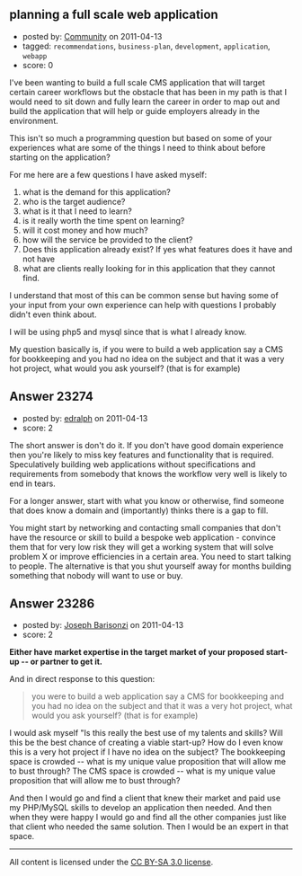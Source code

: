 ## planning a full scale web application

- posted by: [Community](https://stackexchange.com/users/-1/-1-community) on 2011-04-13
- tagged: `recommendations`, `business-plan`, `development`, `application`, `webapp`
- score: 0

I've been wanting to build a full scale CMS application that will target certain career workflows but the obstacle that has been in my path is that I would need to sit down and fully learn the career in order to map out and build the application that will help or guide employers already in the environment.

This isn't so much a programming question but based on some of your experiences what are some of the things I need to think about before starting on the application?

For me here are a few questions I have asked myself:

1. what is the demand for this application?
2. who is the target audience?
3. what is it that I need to learn?
4. is it really worth the time spent on learning?
5. will it cost money and how much?
6. how will the service be provided to the client?
7. Does this application already exist? If yes what features does it have and not have
8. what are clients really looking for in this application that they cannot find.

I understand that most of this can be common sense but having some of your input from your own experience can help with questions I probably didn't even think about.

I will be using php5 and mysql since that is what I already know.

My question basically is, if you were to build a web application say a CMS for bookkeeping and you had no idea on the subject and that it was a very hot project, what would you ask yourself? (that is for example) 



## Answer 23274

- posted by: [edralph](https://stackexchange.com/users/-1/9362-edralph) on 2011-04-13
- score: 2

The short answer is don't do it.  If you don't have good domain experience then you're likely to miss key features and functionality that is required.  Speculatively building web applications without specifications and requirements from somebody that knows the workflow very well is likely to end in tears.

For a longer answer, start with what you know or otherwise, find someone that does know a domain and (importantly) thinks there is a gap to fill.  

You might start by networking and contacting small companies that don't have the resource or skill to build a bespoke web application - convince them that for very low risk they will get a working system that will solve problem X or improve efficiencies in a certain area.  You need to start talking to people.  The alternative is that you shut yourself away for months building something that nobody will want to use or buy.


## Answer 23286

- posted by: [Joseph Barisonzi](https://stackexchange.com/users/-1/8791-joseph-barisonzi) on 2011-04-13
- score: 2

**Either have market expertise in the target market of your proposed start-up -- or partner to get it.** 

And in direct response to this question: 

> you were to build a web application say
> a CMS for bookkeeping and you had no
> idea on the subject and that it was a
> very hot project, what would you ask
> yourself? (that is for example)

I would ask myself "Is this really the best use of my talents and skills? Will this be the best chance of creating a viable start-up? How do I even know this is a very hot project if I have no idea on the subject? The bookkeeping space is crowded -- what is my unique value proposition that will allow me to bust through? The CMS space is crowded -- what is my unique value proposition that will allow me to bust through?

And then I would go and find a client that knew their market and paid use my PHP/MySQL skills to develop an application then needed. And then when they were happy I would go and find all the other companies just like that client who needed the same solution. Then I would be an expert in that space. 



---

All content is licensed under the [CC BY-SA 3.0 license](https://creativecommons.org/licenses/by-sa/3.0/).
